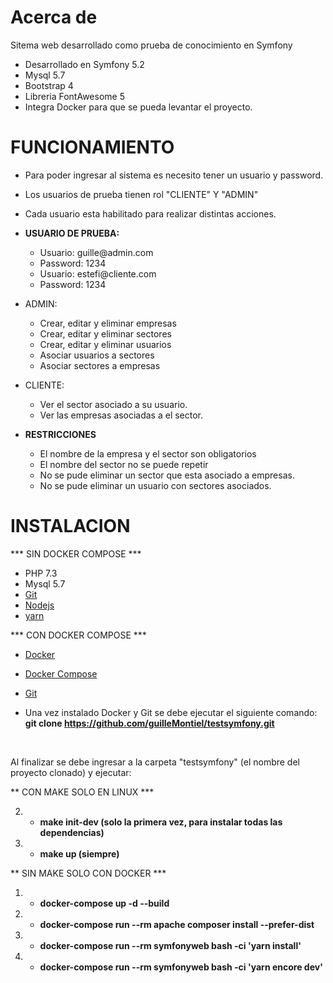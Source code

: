 # Acerca de

Sitema web desarrollado como prueba de conocimiento en Symfony

- Desarrollado en Symfony 5.2
- Mysql 5.7
- Bootstrap 4
- Libreria FontAwesome 5
- Integra Docker para que se pueda levantar el proyecto.

# FUNCIONAMIENTO
- Para poder ingresar al sistema es necesito tener un usuario y password.
- Los usuarios de prueba tienen rol "CLIENTE" Y "ADMIN"
- Cada usuario esta habilitado para realizar distintas acciones.
- <b>USUARIO DE PRUEBA: </b>
    <ul>
        <li>Usuario: guille@admin.com</li>
        <li>Password: 1234</li>
        <li>Usuario: estefi@cliente.com</li>
        <li>Password: 1234</li>
    </ul>
- ADMIN:
    <ul>
        <li>Crear, editar y eliminar empresas</li>
        <li>Crear, editar y eliminar sectores</li>
        <li>Crear, editar y eliminar usuarios</li>
        <li>Asociar usuarios a sectores</li>
        <li>Asociar sectores a empresas</li>
    </ul>
- CLIENTE:
    <ul>
        <li>Ver el sector asociado a su usuario.</li>
        <li>Ver las empresas asociadas a el sector.</li>
    </ul>

- <b>RESTRICCIONES</b>
    <ul>
        <li>El nombre de la empresa y el sector son obligatorios</li>
        <li>El nombre del sector no se puede repetir</li>
        <li>No se pude eliminar un sector que esta asociado a empresas.</li>
        <li>No se pude eliminar un usuario con sectores asociados.</li>
    </ul>



# INSTALACION

*** SIN DOCKER COMPOSE ***
- PHP 7.3
- Mysql 5.7
- <a href="https://git-scm.com/book/en/v2/Getting-Started-Installing-Git" target="_blank">Git</a>
- <a href="https://nodejs.org/es/download/" target="_blank">Nodejs</a>
- <a target="_blank" href="https://yarnpkg.com/getting-started/install">yarn</a>

*** CON DOCKER COMPOSE ***
- <a href="https://docs.docker.com/engine/install/" target="_blank">Docker</a>
- <a href="https://docs.docker.com/compose/install/" target="_blank"> Docker Compose </a>
- <a href="https://git-scm.com/book/en/v2/Getting-Started-Installing-Git" target="_blank">Git</a>

- Una vez instalado Docker y Git se debe ejecutar el siguiente comando:<br>
<b>git clone https://github.com/guilleMontiel/testsymfony.git</b>
<br>

Al finalizar se debe ingresar a la carpeta "testsymfony" (el nombre del proyecto clonado) y ejecutar:<br>

** CON MAKE SOLO EN LINUX ***<br>

2) - <b>make init-dev  (solo la primera vez, para instalar todas las dependencias)</b>
3) - <b>make up (siempre)</b>

** SIN MAKE SOLO CON DOCKER ***<br>

1) - <b>docker-compose up -d --build</b>
2) - <b>docker-compose run --rm apache composer install --prefer-dist</b>
1) - <b>docker-compose run --rm symfonyweb bash -ci 'yarn install'</b>
1) - <b>docker-compose run --rm symfonyweb bash -ci 'yarn encore dev'</b>


